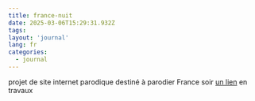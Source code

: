```yaml
---
title: france-nuit
date: 2025-03-06T15:29:31.932Z
tags:
layout: 'journal'
lang: fr
categories: 
  - journal
---
```

projet de site internet parodique destiné à parodier France soir 
<a href="https://france-nuit.github.io/article/">un lien</a>
en travaux
